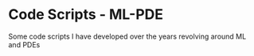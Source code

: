 # Code Scripts - ML-PDE
Some code scripts I have developed over the years revolving around ML and PDEs
